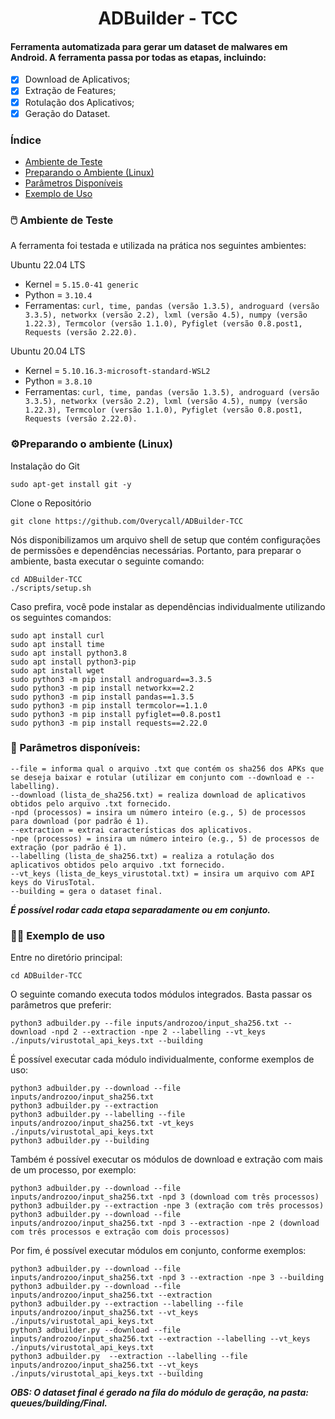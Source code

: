 <h1 align="center"> ADBuilder - TCC</h1>
<h4 align="left"> Ferramenta automatizada para gerar um dataset de malwares em Android. A ferramenta passa por todas as etapas, incluindo: </h5>


- [x] Download de Aplicativos;
- [x] Extração de Features;
- [x] Rotulação dos Aplicativos;
- [x] Geração do Dataset.

[//]: # (ADBuilder: implementação completa e totalmente integrada da ferramenta. Todas as etapas e "firulas" devem estar incorporadas na ferramenta.)

[//]: # ()
[//]: # (### Ideias para a ferramenta)

[//]: # ()
[//]: # (1&#41; ser capaz de executar as etapas &#40;todas ou individualmente&#41; do processo de construção de um *dataset*:)

[//]: # (    -   Download do APK;)

[//]: # (    -   Extração de características &#40;+ Tratamento e validação das mesmas&#41;;)

[//]: # (    -   Rotulação dos APKs;)

[//]: # (    -   Construção do *dataset* &#40;+ Sanitização do *dataset*&#41;;)

[//]: # ()
[//]: # (2&#41; ser capaz de gerar arquivos de saída:)

[//]: # (    -   logs &#40;i.e., arquivos de texto&#41; contendo informações sobre o processamento, como:)

[//]: # (        -   tempo de download dos APKs;)

[//]: # (        -   tempo de extração dos APKs;)

[//]: # (        -   uso de CPU;)

[//]: # (        -   consumo de memória RAM;)

[//]: # (    -   um arquivo JSON para cada APK contendo os resultados da análise do VirusTotal;)

[//]: # (    -   um arquivo de texto para cada APK contendo chamadas de API &#40;extração crua&#41;;)

[//]: # (    -   um arquivo CSV para cada APK contendo todas as características;)

[//]: # (    -   um arquivo CSV para cada APK contendo os dados tratados e adequados para integrar ao *dataset* final;)

[//]: # (    -   o *dataset* final &#40;i.e., resultado final da ferramenta que contém a união de todos os CSVs de APKs&#41;;)

[//]: # ()
[//]: # (3&#41; ser capaz de oferecer opções de especificação para o usuário.)

[//]: # ()
[//]: # (4&#41; ser capaz de automatizar todo o processo de construção de um *dataset*.)

[//]: # ()
[//]: # (5&#41; possuir uma estrutura flexível para ser capaz de integrar mais funcionalidades, posteriormente.)
### Índice

* [Ambiente de Teste](#ambiente-de-teste)
* [Preparando o Ambiente (Linux)](#preparando-o-ambiente)
* [Parâmetros Disponíveis](#parametros-disponiveis)
* [Exemplo de Uso](#exemplo-de-uso)

<div id="ambiente-de-teste"/>

### 🖱️ Ambiente de Teste

A ferramenta foi testada e utilizada na prática nos seguintes ambientes:

Ubuntu 22.04 LTS
* Kernel = ``` 5.15.0-41 generic ```
* Python = ``` 3.10.4 ```
* Ferramentas: ``` curl, time, pandas (versão 1.3.5), androguard (versão 3.3.5), networkx (versão 2.2), lxml (versão 4.5), numpy (versão 1.22.3), Termcolor (versão 1.1.0), Pyfiglet (versão 0.8.post1, Requests (versão 2.22.0). ```

Ubuntu 20.04 LTS
* Kernel = ``` 5.10.16.3-microsoft-standard-WSL2 ```
* Python = ``` 3.8.10 ```
* Ferramentas: ``` curl, time, pandas (versão 1.3.5), androguard (versão 3.3.5), networkx (versão 2.2), lxml (versão 4.5), numpy (versão 1.22.3), Termcolor (versão 1.1.0), Pyfiglet (versão 0.8.post1, Requests (versão 2.22.0). ```

<div id="preparando-o-ambiente"/>

### ⚙️Preparando o ambiente (Linux)
Instalação do Git
```
sudo apt-get install git -y
```
Clone o Repositório
```
git clone https://github.com/Overycall/ADBuilder-TCC
```
Nós disponibilizamos um arquivo shell de setup que contém configurações de permissões e dependências necessárias. Portanto, para preparar o ambiente, basta executar o seguinte comando:
```
cd ADBuilder-TCC
./scripts/setup.sh
```
Caso prefira, você pode instalar as dependências individualmente utilizando os seguintes comandos:
```
sudo apt install curl
sudo apt install time
sudo apt install python3.8
sudo apt install python3-pip
sudo apt install wget
sudo python3 -m pip install androguard==3.3.5
sudo python3 -m pip install networkx==2.2
sudo python3 -m pip install pandas==1.3.5
sudo python3 -m pip install termcolor==1.1.0
sudo python3 -m pip install pyfiglet==0.8.post1
sudo python3 -m pip install requests==2.22.0
```

<div id="parametros-disponiveis"/>

### 📌 Parâmetros disponíveis:


```
--file = informa qual o arquivo .txt que contém os sha256 dos APKs que se deseja baixar e rotular (utilizar em conjunto com --download e --labelling).
--download (lista_de_sha256.txt) = realiza download de aplicativos obtidos pelo arquivo .txt fornecido.
-npd (processos) = insira um número inteiro (e.g., 5) de processos para download (por padrão é 1).
--extraction = extrai características dos aplicativos.
-npe (processos) = insira um número inteiro (e.g., 5) de processos de extração (por padrão é 1).
--labelling (lista_de_sha256.txt) = realiza a rotulação dos aplicativos obtidos pelo arquivo .txt fornecido.
--vt_keys (lista_de_keys_virustotal.txt) = insira um arquivo com API keys do VirusTotal.
--building = gera o dataset final.
```

[//]: # (Os parâmetros *--download* e *--labelling* recebem uma lista *--file* contendo os sha256 dos APKs que se deseja baixar e rotular, respectivamente. Estas listas podem estar em qualquer lugar.)

[//]: # ()
[//]: # (O parâmetro *-vt_keys* recebe uma lista.txt contendo as API Keys do VirusTotal. Esta lista pode estar em qualquer lugar.)

[//]: # ()
[//]: # (O parâmetro *-npd* e -*npe* recebe um número inteiro informando a quantidade de processos &#40;núcleos da máquina&#41; que serão utilizados para realizar a etapa de download e extração, respectivamente. Se não for definido esse parâmetro, o valor será setado em 1 processo, por padrão.)

***É possível rodar cada etapa separadamente ou em conjunto.***

<div id="exemplo-de-uso"/>

### 👨‍💻 Exemplo de uso
Entre no diretório principal:
```
cd ADBuilder-TCC
```
O seguinte comando executa todos módulos integrados. Basta passar os parâmetros que preferir:
```
python3 adbuilder.py --file inputs/androzoo/input_sha256.txt --download -npd 2 --extraction -npe 2 --labelling --vt_keys ./inputs/virustotal_api_keys.txt --building
```
É possível executar cada módulo individualmente, conforme exemplos de uso:
```
python3 adbuilder.py --download --file inputs/androzoo/input_sha256.txt
python3 adbuilder.py --extraction
python3 adbuilder.py --labelling --file inputs/androzoo/input_sha256.txt -vt_keys ./inputs/virustotal_api_keys.txt
python3 adbuilder.py --building
```
Também é possível executar os módulos de download e extração com mais de um processo, por exemplo:
```
python3 adbuilder.py --download --file inputs/androzoo/input_sha256.txt -npd 3 (download com três processos)
python3 adbuilder.py --extraction -npe 3 (extração com três processos)
python3 adbuilder.py --download --file inputs/androzoo/input_sha256.txt -npd 3 --extraction -npe 2 (download com três processos e extração com dois processos)

```
Por fim, é possível executar módulos em conjunto, conforme exemplos:
```
python3 adbuilder.py --download --file inputs/androzoo/input_sha256.txt -npd 3 --extraction -npe 3 --building
python3 adbuilder.py --download --file inputs/androzoo/input_sha256.txt --extraction
python3 adbuilder.py --extraction --labelling --file inputs/androzoo/input_sha256.txt --vt_keys ./inputs/virustotal_api_keys.txt
python3 adbuilder.py --download --file inputs/androzoo/input_sha256.txt --extraction --labelling --vt_keys ./inputs/virustotal_api_keys.txt
python3 adbuilder.py  --extraction --labelling --file inputs/androzoo/input_sha256.txt --vt_keys ./inputs/virustotal_api_keys.txt --building
```

***OBS: O dataset final é gerado na fila do módulo de geração, na pasta: queues/building/Final.***
